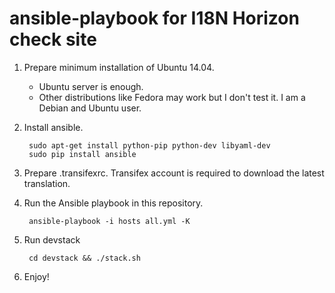 ansible-playbook for I18N Horizon check site
============================================

1. Prepare minimum installation of Ubuntu 14.04.

   * Ubuntu server is enough.
   * Other distributions like Fedora may work but I don't test it.
     I am a Debian and Ubuntu user.

2. Install ansible.

        sudo apt-get install python-pip python-dev libyaml-dev
        sudo pip install ansible

3. Prepare .transifexrc.
   Transifex account is required to download the latest translation.

4. Run the Ansible playbook in this repository.

        ansible-playbook -i hosts all.yml -K

5. Run devstack

        cd devstack && ./stack.sh

6. Enjoy!
